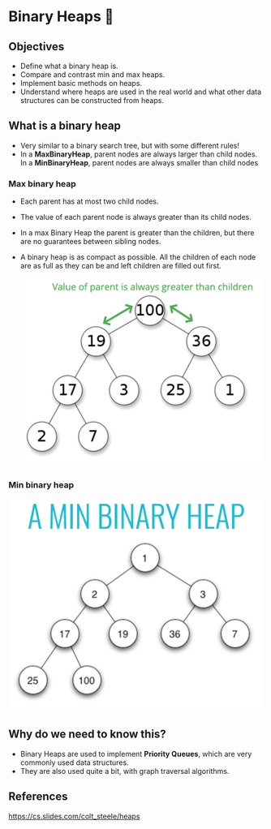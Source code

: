 # Binary Heaps 🚿

## Objectives

- Define what a binary heap is.
- Compare and contrast min and max heaps.
- Implement basic methods on heaps.
- Understand where heaps are used in the real world and what other data structures can be constructed from heaps.

## What is a binary heap

- Very similar to a binary search tree, but with some different rules!
- In a **MaxBinaryHeap**, parent nodes are always larger than child nodes. In a **MinBinaryHeap**, parent nodes are always smaller than child nodes

###  Max binary heap

- Each parent has at most two child nodes.
- The value of each parent node is always greater than its child nodes.
- In a max Binary Heap the parent is greater than the children, but there are no guarantees between sibling nodes.
- A binary heap is as compact as possible. All the children of each node are as full as they can be and left children are filled out first.

  ![Max binary heap](../../assets/images/data-structures/max-binary-heap.png)

### Min binary heap

  ![Min binary heap](../../assets/images/data-structures/min-binary-heap.png)

## Why do we need to know this?

- Binary Heaps are used to implement **Priority Queues**, which are very commonly used data structures.
- They are also used quite a bit, with graph traversal algorithms.

## References

https://cs.slides.com/colt_steele/heaps
